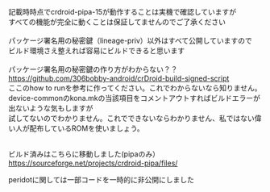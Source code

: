 記載時時点でcrdroid-pipa-15が動作することは実機で確認していますが<br>
すべての機能が完全に動くことは保証してませんのでご了承ください
<br><br>
パッケージ署名用の秘密鍵（lineage-priv）以外はすべて公開していますので<br>
ビルド環境さえ整えれば容易にビルドできると思います<br><br>
パッケージ署名用の秘密鍵の作り方がわからない？？<br>
https://github.com/306bobby-android/crDroid-build-signed-script <br>
ここのhow to runを参考に作ってください。これでわからないなら知りません。<br>
device-commonのkona.mkの当該項目をコメントアウトすればビルドエラーが出ないような気もしますが<br>
試してないのでわかりません。これでできないならわかりません、私ではない偉い人が配布しているROMを使いましょう。<br><br>


ビルド済みはこちらに移動しました(pipaのみ）<br>
https://sourceforge.net/projects/crdroid-pipa/files/

peridotに関しては一部コードを一時的に非公開にしました
